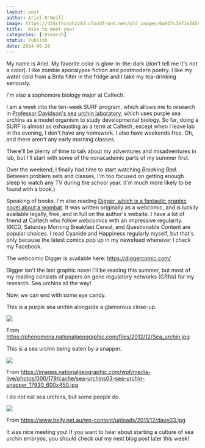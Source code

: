 ```yaml
---
layout: post
author: Ariel O'Neill
image: https://d24slhcvzhzz82.cloudfront.net/old_images/6a017c3671e245970b01a3fd241050970b-pi.jpg
title:  Nice to meet you!
categories: [research]
status: Publish
date: 2014-06-26
---
```



My name is Ariel. My favorite color is glow-in-the-dark (don't tell me it's not a color). I like zombie apocalypse fiction and postmodern poetry. I like my water cold from a Brita filter in the fridge and I take my tea-drinking seriously.

I'm also a sophomore biology major at Caltech.

I am a week into the ten-week SURF program, which allows me to research in [Professor Davidson's sea urchin laboratory](https://www.its.caltech.edu/mirsky/), which uses purple sea urchins as a model organism to study developmental biology. So far, doing a SURF is almost as exhausting as a term at Caltech, except when I leave lab in the evening, I don't have any homework. I also have weekends free. Oh, and there aren't any early morning classes.

There'll be plenty of time to talk about my adventures and misadventures in lab, but I'll start with some of the nonacademic parts of my summer first.

Over the weekend, I finally had time to start watching *Breaking Bad*. Between problem sets and classes, I'm too focused on getting enough sleep to watch any TV during the school year. (I'm much more likely to be found with a book.)

Speaking of books, I'm also reading [Digger, which is a fantastic graphic novel about a wombat](https://diggercomic.com/blog/2007/02/01/wombat1-gnorf/). It was written originally as a webcomic, and is luckily available legally, free, and in full on the author's website. I have a lot of friend at Caltech who follow webcomics with an impressive regularity. XKCD, Saturday Morning Breakfast Cereal, and Questionable Content are popular choices. I read Cyanide and Happiness regularly myself, but that's only because the latest comics pop up in my newsfeed whenever I check my Facebook.

The webcomic Digger is available here: https://diggercomic.com/

Digger isn't the last graphic novel I'll be reading this summer, but most of my reading consists of papers on gene regulatory networks (GRNs) for my research. Sea urchins all the way!

Now, we can end with some eye candy.

This is a purple sea urchin alongside a glamorous close-up.


![](https://d24slhcvzhzz82.cloudfront.net/old_images/6a017c3671e245970b01a511d394e9970c-pi.jpg)

From https://phenomena.nationalgeographic.com/files/2012/12/Sea_urchin.jpg

This is a sea urchin being eaten by a snapper.


![](https://d24slhcvzhzz82.cloudfront.net/old_images/6a017c3671e245970b01a511d38bc9970c-pi.jpg)

From https://images.nationalgeographic.com/wpf/media-live/photos/000/179/cache/sea-urchins03-sea-urchin-snapper_17930_600x450.jpg

I do not eat sea urchins, but some people do.


![](https://d24slhcvzhzz82.cloudfront.net/old_images/6a017c3671e245970b01a3fd2409a5970b-pi.jpg)

From https://www.belly.net.au/wp-content/uploads/2011/12/dave03.jpg

It was nice meeting you! If you want to hear about starting a culture of sea urchin embryos, you should check out my next blog post later this week!


